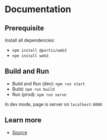 # Documentation

## Prerequisite

Install all dependencies:

- `npm install @portis/web3`
- `npm install web3`

## Build and Run

- Build and Run (dev): `npm run start`
- Build: `npm run build`
- Run (prod): `npm run serve`

In dev mode, page is server on `localhost:8000`

## Learn more

- [Source](https://www.gatsbyjs.com/docs/quick-start)
